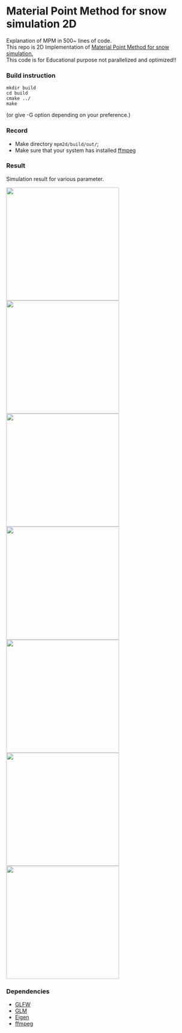 # Material Point Method for snow simulation 2D

Explanation of MPM in 500~ lines of code.\
This repo is 2D Implementation of [Material Point Method for snow simulation.](https://www.math.ucla.edu/~jteran/papers/SSCTS13.pdf)
\
This code is for Educational purpose not parallelized and optimized!!
### Build instruction
```
mkdir build
cd build
cmake ../
make
```
(or give -G option depending on your preference.)
### Record
- Make directory `mpm2d/build/out/`;
- Make sure that your system has installed [ffmpeg](https://ffmpeg.org/download.html#build-windows)





### Result

Simulation result for various parameter.

[comment]: <> (![1]&#40;https://github.com/LEE-JAE-HYUN179/mpm2d/blob/master/out/1.gif&#41;)

[comment]: <> (![2]&#40;https://github.com/LEE-JAE-HYUN179/mpm2d/blob/master/out/2.gif&#41;)

[comment]: <> (![3]&#40;https://github.com/LEE-JAE-HYUN179/mpm2d/blob/master/out/3.gif&#41;)

[comment]: <> (![4]&#40;https://github.com/LEE-JAE-HYUN179/mpm2d/blob/master/out/4.gif&#41;)

[comment]: <> (![5]&#40;https://github.com/LEE-JAE-HYUN179/mpm2d/blob/master/out/5.gif&#41;)

[comment]: <> (![6]&#40;https://github.com/LEE-JAE-HYUN179/mpm2d/blob/master/out/6.gif&#41;)

[comment]: <> (![7]&#40;https://github.com/LEE-JAE-HYUN179/mpm2d/blob/master/out/7.gif&#41;)
<img src="https://github.com/LEE-JAE-HYUN179/mpm2d/blob/master/out/1.gif" width="300" height="300"> <img src="https://github.com/LEE-JAE-HYUN179/mpm2d/blob/master/out/2.gif" width="300" height="300">
<img src="https://github.com/LEE-JAE-HYUN179/mpm2d/blob/master/out/3.gif" width="300" height="300"> <img src="hhttps://github.com/LEE-JAE-HYUN179/mpm2d/blob/master/out/4.gif" width="300" height="300">
<img src="hhttps://github.com/LEE-JAE-HYUN179/mpm2d/blob/master/out/5.gif" width="300" height="300"> <img src="https://github.com/LEE-JAE-HYUN179/mpm2d/blob/master/out/6.gif" width="300" height="300">
<img src="https://github.com/LEE-JAE-HYUN179/mpm2d/blob/master/out/7.gif" width="300" height="300">


### Dependencies
 - [GLFW](https://github.com/glfw/glfw)
 - [GLM](https://github.com/g-truc/glm)
 - [Eigen](https://eigen.tuxfamily.org/index.php?title=Main_Page)
 - [ffmpeg](https://ffmpeg.org/download.html#build-windows)

